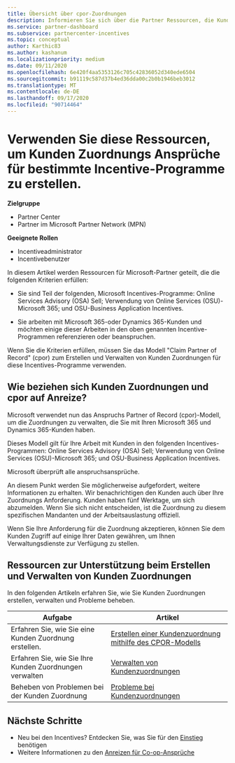 ```yaml
---
title: Übersicht über cpor-Zuordnungen
description: Informieren Sie sich über die Partner Ressourcen, die Kunden bestimmten Incentive-Programmen über das Anspruchs Partner of Record-Modell (cpor) zuordnen müssen.
ms.service: partner-dashboard
ms.subservice: partnercenter-incentives
ms.topic: conceptual
author: Karthic83
ms.author: kashanum
ms.localizationpriority: medium
ms.date: 09/11/2020
ms.openlocfilehash: 6e420f4aa5353126c705c42836052d340ede6504
ms.sourcegitcommit: b91119c587d37b4ed36dda00c2b0b1946beb3012
ms.translationtype: MT
ms.contentlocale: de-DE
ms.lasthandoff: 09/17/2020
ms.locfileid: "90714464"
---
```

# <a name="use-these-resources-to-make-customer-association-claims-for-specific-incentives-programs"></a>Verwenden Sie diese Ressourcen, um Kunden Zuordnungs Ansprüche für bestimmte Incentive-Programme zu erstellen.

**Zielgruppe**

- Partner Center
- Partner im Microsoft Partner Network (MPN)

**Geeignete Rollen**

- Incentiveadministrator
- Incentivebenutzer

In diesem Artikel werden Ressourcen für Microsoft-Partner geteilt, die die folgenden Kriterien erfüllen:

- Sie sind Teil der folgenden, Microsoft Incentives-Programme: Online Services Advisory (OSA) Sell; Verwendung von Online Services (OSU)-Microsoft 365; und OSU-Business Application Incentives.

- Sie arbeiten mit Microsoft 365-oder Dynamics 365-Kunden und möchten einige dieser Arbeiten in den oben genannten Incentive-Programmen referenzieren oder beanspruchen.

Wenn Sie die Kriterien erfüllen, müssen Sie das Modell "Claim Partner of Record" (cpor) zum Erstellen und Verwalten von Kunden Zuordnungen für diese Incentives-Programme verwenden.
 
## <a name="how-do-customer-associations-and-cpor-relate-to-incentives"></a>Wie beziehen sich Kunden Zuordnungen und cpor auf Anreize?

Microsoft verwendet nun das Anspruchs Partner of Record (cpor)-Modell, um die Zuordnungen zu verwalten, die Sie mit Ihren Microsoft 365 und Dynamics 365-Kunden haben.

Dieses Modell gilt für Ihre Arbeit mit Kunden in den folgenden Incentives-Programmen: Online Services Advisory (OSA) Sell; Verwendung von Online Services (OSU)-Microsoft 365; und OSU-Business Application Incentives.

Microsoft überprüft alle anspruchsansprüche.

An diesem Punkt werden Sie möglicherweise aufgefordert, weitere Informationen zu erhalten. Wir benachrichtigen den Kunden auch über Ihre Zuordnungs Anforderung. Kunden haben fünf Werktage, um sich abzumelden. Wenn Sie sich nicht entscheiden, ist die Zuordnung zu diesem spezifischen Mandanten und der Arbeitsauslastung offiziell.

Wenn Sie Ihre Anforderung für die Zuordnung akzeptieren, können Sie dem Kunden Zugriff auf einige Ihrer Daten gewähren, um Ihnen Verwaltungsdienste zur Verfügung zu stellen. 

## <a name="resources-to-help-you-create-and-manage-customer-associations"></a>Ressourcen zur Unterstützung beim Erstellen und Verwalten von Kunden Zuordnungen

In den folgenden Artikeln erfahren Sie, wie Sie Kunden Zuordnungen erstellen, verwalten und Probleme beheben.

|  **Aufgabe**  |  **Artikel**  |
|--------------|-----------|
| Erfahren Sie, wie Sie eine Kunden Zuordnung erstellen.  | [Erstellen einer Kundenzuordnung mithilfe des CPOR-Modells](submit-osa-claim.md)  |
|Erfahren Sie, wie Sie Ihre Kunden Zuordnungen verwalten  | [Verwalten von Kundenzuordnungen](incentives-manage-customer-associations.md)  |
|Beheben von Problemen bei der Kunden Zuordnung  | [Probleme bei Kundenzuordnungen](incentives-customer-association-issues.md)  |

## <a name="next-steps"></a>Nächste Schritte

- Neu bei den Incentives? Entdecken Sie, was Sie für den [Einstieg](incentives-get-started-intro.md) benötigen
- Weitere Informationen zu den [Anreizen für Co-op-Ansprüche](claims-overview.md)
